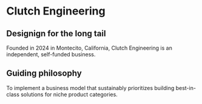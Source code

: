 # Clutch Engineering

## Designign for the long tail

Founded in 2024 in Montecito, California, Clutch Engineering is an independent, self-funded business.

## Guiding philosophy

To implement a business model that sustainably prioritizes building best-in-class solutions for niche product categories.
